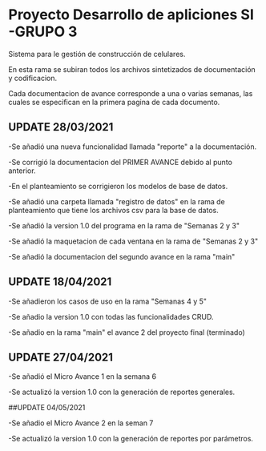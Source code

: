 # Proyecto Desarrollo de apliciones SI -GRUPO 3
Sistema para le gestión de construcción de celulares.

En esta rama se subiran todos los archivos sintetizados de documentación y codificacion.

Cada documentacion de avance corresponde a una o varias semanas, las cuales se especifican en la primera pagina de cada documento.


## UPDATE 28/03/2021

-Se añadió una nueva funcionalidad llamada "reporte" a la documentación.

-Se corrigió la documentacion del PRIMER AVANCE debido al punto anterior.

-En el planteamiento se corrigieron los modelos de base de datos.

-Se añadió una carpeta llamada "registro de datos" en la rama de planteamiento que tiene los archivos csv para la base de datos.

-Se añadió la version 1.0 del programa en la rama de "Semanas 2 y 3"

-Se añadió la maquetacion de cada ventana en la rama de "Semanas 2 y 3"

-Se añadió la documentacion del segundo avance en la rama "main"


## UPDATE 18/04/2021

-Se añadieron los casos de uso en la rama "Semanas 4 y 5"

-Se añadio la version 1.0 con todas las funcionalidades CRUD.

-Se añadio en la rama "main" el avance 2 del proyecto final (terminado)


## UPDATE 27/04/2021

-Se añadió el Micro Avance 1 en la semana 6

-Se actualizó la version 1.0 con la generación de reportes generales.


##UPDATE 04/05/2021

-Se añadio el Micro Avance 2 en la seman 7

-Se actualizó la version 1.0 con la generación de reportes por parámetros.
